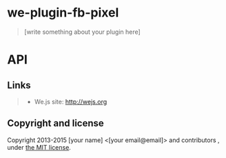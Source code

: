 # we-plugin-fb-pixel

> [write something about your plugin here]

# API


## Links

> * We.js site: http://wejs.org

## Copyright and license

Copyright 2013-2015 [your name] <[your email@email]> and contributors , under [the MIT license](LICENSE).